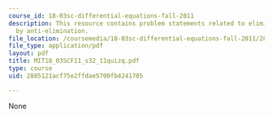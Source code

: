 ```yaml
---
course_id: 18-03sc-differential-equations-fall-2011
description: This resource contains problem statements related to elimination followed
  by anti-elimination.
file_location: /coursemedia/18-03sc-differential-equations-fall-2011/2885121acf75e2ffdae5700fb4241705_MIT18_03SCF11_s32_11quizq.pdf
file_type: application/pdf
layout: pdf
title: MIT18_03SCF11_s32_11quizq.pdf
type: course
uid: 2885121acf75e2ffdae5700fb4241705

---
```

None